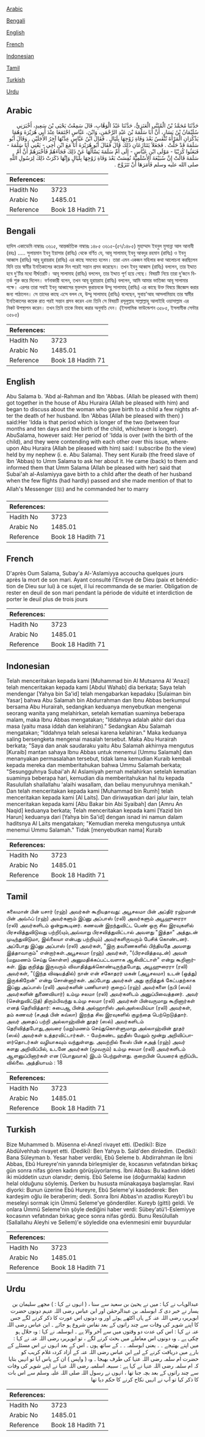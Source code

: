 [Arabic](#arabic)

[Bengali](#bengali)

[English](#english)

[French](#french)

[Indonesian](#indonesian)

[Tamil](#tamil)

[Turkish](#turkish)

[Urdu](#urdu)

## Arabic


<div dir="rtl" lang="ar" style={{fontSize:'larger',backgroundColor:'#f8f9fa',padding:20}}>
حَدَّثَنَا مُحَمَّدُ بْنُ الْمُثَنَّى الْعَنَزِيُّ، حَدَّثَنَا عَبْدُ الْوَهَّابِ، قَالَ سَمِعْتُ يَحْيَى بْنَ سَعِيدٍ، أَخْبَرَنِي سُلَيْمَانُ بْنُ يَسَارٍ، أَنَّ أَبَا سَلَمَةَ بْنَ عَبْدِ الرَّحْمَنِ، وَابْنَ، عَبَّاسٍ اجْتَمَعَا عِنْدَ أَبِي هُرَيْرَةَ وَهُمَا يَذْكُرَانِ الْمَرْأَةَ تُنْفَسُ بَعْدَ وَفَاةِ زَوْجِهَا بِلَيَالٍ ‏.‏ فَقَالَ ابْنُ عَبَّاسٍ عِدَّتُهَا آخِرُ الأَجَلَيْنِ ‏.‏ وَقَالَ أَبُو سَلَمَةَ قَدْ حَلَّتْ ‏.‏ فَجَعَلاَ يَتَنَازَعَانِ ذَلِكَ قَالَ فَقَالَ أَبُو هُرَيْرَةَ أَنَا مَعَ ابْنِ أَخِي - يَعْنِي أَبَا سَلَمَةَ - فَبَعَثُوا كُرَيْبًا - مَوْلَى ابْنِ عَبَّاسٍ - إِلَى أُمِّ سَلَمَةَ يَسْأَلُهَا عَنْ ذَلِكَ فَجَاءَهُمْ فَأَخْبَرَهُمْ أَنَّ أُمَّ سَلَمَةَ قَالَتْ إِنَّ سُبَيْعَةَ الأَسْلَمِيَّةَ نُفِسَتْ بَعْدَ وَفَاةِ زَوْجِهَا بِلَيَالٍ وَإِنَّهَا ذَكَرَتْ ذَلِكَ لِرَسُولِ اللَّهِ صلى الله عليه وسلم فَأَمَرَهَا أَنْ تَتَزَوَّجَ ‏.‏
</div>
<div style={{backgroundColor:'#f8f9fa',padding:20, marginBottom: 10}}><table> <thead> <tr> <th>References:</th> <th></th> </tr> </thead> <tbody><tr><td>Hadith No</td><td>3723</td></tr><tr><td>Arabic No</td><td>1485.01</td></tr><tr><td>Reference</td><td>Book 18 Hadith 71</td></tr></tbody></table></div>

## Bengali


<div dir="ltr" lang="bn" style={{fontSize:'larger',backgroundColor:'#f8f9fa',padding:20}}>
হাদিস একাডেমি নাম্বারঃ ৩৬১৫, আন্তর্জাতিক নাম্বারঃ ১৪৮৫ ৩৬১৫-(৫৭/১৪৮৫) মুহাম্মাদ ইবনুল মুসান্না আল আনাযী (রহঃ) ..... সুলায়মান ইবনু ইয়াসার (রাযিঃ) থেকে বর্ণিত যে, আবূ সালামাহ্ ইবনু আবদুর রহমান (রাযিঃ) ও ইবনু আব্বাস (রাযিঃ) আবূ হুরায়রাহ (রাযিঃ) এর কাছে সমবেত হলেন। তারা এমন একজন মহিলার কথা আলোচনা করছিলেন যিনি তার স্বামীর ইনতিকালের কয়েক দিন পরেই সন্তান প্রসব করেছেন। তখন ইবনু আব্বাস (রাযিঃ) বললেন, তার ইদ্দাত হবে দু'টির মধ্যে দীর্ঘতরটি। আবূ সালামাহ (রাযিঃ) বললেন, তার ইদ্দাত পূর্ণ হয়ে গেছে। বিষয়টি নিয়ে তারা দু’জনে বিতর্ক শুরু করে দিলেন। বর্ণনাকারী বলেন, তখন আবূ হুরায়রাহ (রাযিঃ) বললেন, আমি আমার ভাতিজা আবূ সালামার পক্ষে। এরপর তারা সবাই ইবনু আব্বাসের মুক্তদাস কুরায়বকে উম্মু সালামাহ্ (রাযিঃ) এর কাছে উক্ত বিষয়ে জিজ্ঞেস করার জন্য পাঠালেন। সে তাদের কাছে এসে বলল যে, উম্মু সালামাহ (রাযিঃ) বলেছেন, সুবায়'আহ আসলামিয়াহ তার স্বামীর ইনতিকালের কয়েক রাত পরই সন্তান প্রসব করেন এবং তিনি সে বিষয়টি রসূলুল্লাহ সাল্লাল্লাহু আলাইহি ওয়াসাল্লাম এর নিকট উপস্থাপন করেন। তখন তিনি তাকে বিবাহ করার অনুমতি দেন। (ইসলামিক ফাউন্ডেশন ৩৫৮৫, ইসলামীক সেন্টার ৩৫৮৫)
</div>
<div style={{backgroundColor:'#f8f9fa',padding:20, marginBottom: 10}}><table> <thead> <tr> <th>References:</th> <th></th> </tr> </thead> <tbody><tr><td>Hadith No</td><td>3723</td></tr><tr><td>Arabic No</td><td>1485.01</td></tr><tr><td>Reference</td><td>Book 18 Hadith 71</td></tr></tbody></table></div>

## English


<div dir="ltr" lang="en" style={{fontSize:'larger',backgroundColor:'#f8f9fa',padding:20}}>
Abu Salama b. 'Abd al-Rahman and Ibn 'Abbas. (Allah be pleased with them) got together in the house of Abu Huraira (Allah be pleased with him) and began to discuss about the woman who gave birth to a child a few nights after the death of her husband. Ibn 'Abbas (Allah be pleased with then) ) said:Her 'Idda is that period which is longer of the two (between four months and ten days and the birth of the child, whichever is longer). AbuSalama, however said: Her period of 'Idda is over (with the birth of the child), and they were contending with each other over this issue, whereupon Abu Huraira (Allah be pleased with him) said: I subscribe (to the view) held by my nephew (i. e. Abu Salama). They sent Kuraib (the freed slave of Ibn 'Abbas) to Umm Salama to ask her about it. He came (back) to them and informed them that Umm Salama (Allah be pleased with her) said that Subai'ah al-Aslamiyya gave birth to a child after the death of her husband when the few flights (had hardly) passed and she made mention of that to Allah's Messenger (ﷺ) and he commanded her to marry
</div>
<div style={{backgroundColor:'#f8f9fa',padding:20, marginBottom: 10}}><table> <thead> <tr> <th>References:</th> <th></th> </tr> </thead> <tbody><tr><td>Hadith No</td><td>3723</td></tr><tr><td>Arabic No</td><td>1485.01</td></tr><tr><td>Reference</td><td>Book 18 Hadith 71</td></tr></tbody></table></div>

## French


<div dir="ltr" lang="fr" style={{fontSize:'larger',backgroundColor:'#f8f9fa',padding:20}}>
D'après Oum Salama, Subay'a Al-'Aslamiyya accoucha quelques jours après la mort de son mari. Ayant consulté l'Envoyé de Dieu (paix et bénédiction de Dieu sur lui) à ce sujet, il lui recommanda de se marier. Obligation de rester en deuil de son mari pendant la période de viduité et interdiction de porter le deuil plus de trois jours
</div>
<div style={{backgroundColor:'#f8f9fa',padding:20, marginBottom: 10}}><table> <thead> <tr> <th>References:</th> <th></th> </tr> </thead> <tbody><tr><td>Hadith No</td><td>3723</td></tr><tr><td>Arabic No</td><td>1485.01</td></tr><tr><td>Reference</td><td>Book 18 Hadith 71</td></tr></tbody></table></div>

## Indonesian


<div dir="ltr" lang="id" style={{fontSize:'larger',backgroundColor:'#f8f9fa',padding:20}}>
Telah menceritakan kepada kami [Muhammad bin Al Mutsanna Al 'Anazi] telah menceritakan kepada kami [Abdul Wahab] dia berkata; Saya telah mendengar [Yahya bin Sa'id] telah mengabarkan kepadaku [Sulaiman bin Yasar] bahwa Abu Salamah bin Abdurrahman dan Ibnu Abbas berkumpul bersama Abu Hurairah, sedangkan keduanya menyebutkan mengenai seorang wanita yang melahirkan, setelah kematian suaminya beberapa malam, maka Ibnu Abbas mengatakan; "Iddahnya adalah akhir dari dua masa (yaitu masa iddah dan kelahiran)." Sedangkan Abu Salamah mengatakan; "Iddahnya telah selesai karena kelahiran." Maka keduanya saling bersengketa mengenai masalah tersebut. Maka Abu Hurairah berkata; "Saya dan anak saudaraku yaitu Abu Salamah akhirnya mengutus [Kuraib] mantan sahaya Ibnu Abbas untuk menemui [Ummu Salamah] dan menanyakan permasalahan tersebut, tidak lama kemudian Kuraib kembali kepada mereka dan memberitahukan bahwa Ummu Salamah berkata; "Sesungguhnya Subai'ah Al Aslamiyah pernah melahirkan setelah kematian suaminya beberapa hari, kemudian dia memberitahukan hal itu kepada Rasulullah shallallahu 'alaihi wasallam, dan beliau menyuruhnya menikah." Dan telah menceritakan kepada kami [Muhammad bin Rumh] telah menceritakan kepada kami [Al Laits]. Dan diriwayatkan dari jalur lain, telah menceritakan kepada kami [Abu Bakar bin Abi Syaibah] dan [Amru An Naqid] keduanya berkata; Telah menceritakan kepada kami [Yazid bin Harun] keduanya dari [Yahya bin Sa'id] dengan isnad ini namun dalam haditsnya Al Laits mengatakan; "Kemudian mereka mengutusnya untuk menemui Ummu Salamah." Tidak [menyebutkan nama] Kuraib
</div>
<div style={{backgroundColor:'#f8f9fa',padding:20, marginBottom: 10}}><table> <thead> <tr> <th>References:</th> <th></th> </tr> </thead> <tbody><tr><td>Hadith No</td><td>3723</td></tr><tr><td>Arabic No</td><td>1485.01</td></tr><tr><td>Reference</td><td>Book 18 Hadith 71</td></tr></tbody></table></div>

## Tamil


<div dir="ltr" lang="ta" style={{fontSize:'larger',backgroundColor:'#f8f9fa',padding:20}}>
சுலைமான் பின் யசார் (ரஹ்) அவர்கள் கூறியதாவது: அபூசலமா பின் அப்திர் ரஹ்மான் பின் அவ்ஃப் (ரஹ்) அவர்களும் இப்னு அப்பாஸ் (ரலி) அவர்களும் அபூஹுரைரா (ரலி) அவர்களிடம் ஒன்றுகூடினர். கணவன் இறந்துவிட்ட பெண் ஒரு சில இரவுகளில் பிரசவித்துவிடுவது பற்றி(யும்,அவ்வாறு பிரசவித்துவிட்டால் அவளது "இத்தா" அத்துடன் முடிந்துவிடுமா, இல்லையா என்பது பற்றியும்) அவர்களிருவரும் பேசிக் கொண்டனர். அப்போது இப்னு அப்பாஸ் (ரலி) அவர்கள், "இரு தவணைகளில் பிந்தியதே அவளது இத்தாவாகும்" என்றார்கள்.அபூசலமா (ரஹ்) அவர்கள், "(பிரசவித்தவுடன்) அவள் (மறுமணம் செய்து கொள்ள) அனுமதிக்கப்பட்டவளாக ஆகிவிட்டாள்" என்று கூறினார்கள். இது குறித்து இருவரும் விவாதித்துக்கொண்டிருந்தபோது, அபூஹுரைரா (ரலி) அவர்கள், "(இந்த விஷயத்தில்) நான் என் சகோதரர் மகன் (அபூசலமா) உடன் (ஒத்து) இருக்கிறேன்" என்று சொன்னார்கள். அப்போது அவர்கள் அது குறித்துக் கேட்பதற்காக இப்னு அப்பாஸ் (ரலி) அவர்களின் பணியாளர் குறைப் (ரஹ்) அவர்களை (நபி (ஸல்) அவர்களின் துணைவியார்) உம்மு சலமா (ரலி) அவர்களிடம் அனுப்பிவைத்தனர். அவர் (சென்றுவிட்டுத்) திரும்பிவந்து உம்மு சலமா (ரலி) அவர்கள் பின்வருமாறு கூறினார்கள் எனத் தெரிவித்தார்: சுபைஆ பின்த் அல்ஹாரிஸ் அல்அஸ்லமிய்யா (ரலி) அவர்கள், தம் கணவர் (சஅத் பின் கவ்லா) இறந்த சில இரவுகளில் குழந்தை பெற்றெடுத்தார். அவர் அதைப் பற்றி அல்லாஹ்வின் தூதர் (ஸல்) அவர்களிடம் தெரிவித்தபோது,அவரை (மறு)மணம் செய்துகொள்ளுமாறு அல்லாஹ்வின் தூதர் (ஸல்) அவர்கள் உத்தரவிட்டார்கள். - மேற்கண்ட ஹதீஸ் மேலும் மூன்று அறிவிப்பாளர்தொடர்கள் வழியாகவும் வந்துள்ளது. அவற்றில் லைஸ் பின் சஅத் (ரஹ்) அவர் களது அறிவிப்பில், உடனே அவர்கள் (மூவரும்) உம்மு சலமா (ரலி) அவர்களிடம் ஆளனுப்பினார்கள் என (பொதுவாக) இடம் பெற்றுள்ளது. குறைபின் பெயரைக் குறிப்பிட வில்லை. அத்தியாயம் : 18
</div>
<div style={{backgroundColor:'#f8f9fa',padding:20, marginBottom: 10}}><table> <thead> <tr> <th>References:</th> <th></th> </tr> </thead> <tbody><tr><td>Hadith No</td><td>3723</td></tr><tr><td>Arabic No</td><td>1485.01</td></tr><tr><td>Reference</td><td>Book 18 Hadith 71</td></tr></tbody></table></div>

## Turkish


<div dir="ltr" lang="tr" style={{fontSize:'larger',backgroundColor:'#f8f9fa',padding:20}}>
Bize Muhammed b. Müsenna el-Anezî rivayet etti. (Dediki): Bize Abdülvehhab rivayet etti. (Dediki): Ben Yahya b. Saîd'den dinledim. (Dediki): Bana Süleyman b. Yesar haber verdiki, Ebû Seleme b. Abdirrahman ile İbni Abbas, Ebû Hureyre'nin yanında birleşmişler de, kocasının vefatından birkaç gün sonra nifas gören kadını görüşüyorlarmış. İbni Abbas: Bu kadının iddeti iki müddetin uzun olanıdır; demiş. Ebû Seleme ise (doğurmakla) kadının helal olduğunu söylemiş. Derken bu hususta münakaşaya başlamışlar. Ravi diyorki: Bunun üzerine Ebû Hureyre, Ebû Seleme'yi kasdederek: Ben kardeşim oğlu ile beraberim; dedi. Sonra İbni Abbas'ın azadlısı Kureyb'i bu meseleyi sormak için Ümmü Seleme'ye gönderdiler. Kureyb (gitti) geldi. Ve onlara Ümmü Seleme'nin şöyle dediğini haber verdi: Sübey'atü'l-Eslemiyye kocasının vefatından birkaç gece sonra nifas gördü. Bunu Resûlullah (Sallallahu Aleyhi ve Sellem)'e söyledide ona evlenmesini emir buyurdular
</div>
<div style={{backgroundColor:'#f8f9fa',padding:20, marginBottom: 10}}><table> <thead> <tr> <th>References:</th> <th></th> </tr> </thead> <tbody><tr><td>Hadith No</td><td>3723</td></tr><tr><td>Arabic No</td><td>1485.01</td></tr><tr><td>Reference</td><td>Book 18 Hadith 71</td></tr></tbody></table></div>

## Urdu


<div dir="rtl" lang="ur" style={{fontSize:'larger',backgroundColor:'#f8f9fa',padding:20}}>
عبدالوہاب نے کہا : میں نے یحییٰ بن سعید سے سنا ، ( انہوں نے کہا : ) مجھے سلیمان بن یسار نے خبر دی کہ ابوسلمہ بن عبدالرحمٰن اور ابن عباس رضی اللہ عنہم دونوں حضرت ابوہریرہ رضی اللہ عنہ کے ہاں اکٹھے ہوئے اور وہ دونوں اس عورت کا ذکر کرنے لگے جس کا اپنے شوہر کی وفات سے چند راتوں کے بعد نفاس شروع ہو جائے ۔ ابن عباس رضی اللہ عنہ نے کہا : اس کی عدت دو وقتوں میں سے آخر والا ہے ۔ ابوسلمہ نے کہا : وہ حلال ہو چکی ہے ۔ وہ دونوں اس معاملے میں بحث کرنے لگے ، تو ابوہریرہ رضی اللہ عنہ نے کہا : میں اپنے بھتیجے ۔ ۔ یعنی ابوسلمہ ۔ ۔ کے ساتھ ہوں ۔ اس کے بعد انہوں نے اس مسئلے کے بارے میں دریافت کرنے کے لیے ابن عباس رضی اللہ عنہ کے آزاد کردہ غلام کریب کو حضرت ام سلمہ رضی اللہ عنہا کی طرف بھیجا ۔ وہ ( واپس ) ان کے پاس آیا تو انہیں بتایا کہ ام سلمہ رضی اللہ عنہا نے کہا ہے : سبیعہ اسلمیہ رضی اللہ عنہا نے اپنے شوہر کی وفات سے چند راتوں کے بعد بچہ جنا تھا ، انہوں نے رسول اللہ صلی اللہ علیہ وسلم سے اس بات کا ذکر کیا تو آپ نے انہیں نکاح کرنے کا حکم دیا تھا
</div>
<div style={{backgroundColor:'#f8f9fa',padding:20, marginBottom: 10}}><table> <thead> <tr> <th>References:</th> <th></th> </tr> </thead> <tbody><tr><td>Hadith No</td><td>3723</td></tr><tr><td>Arabic No</td><td>1485.01</td></tr><tr><td>Reference</td><td>Book 18 Hadith 71</td></tr></tbody></table></div>